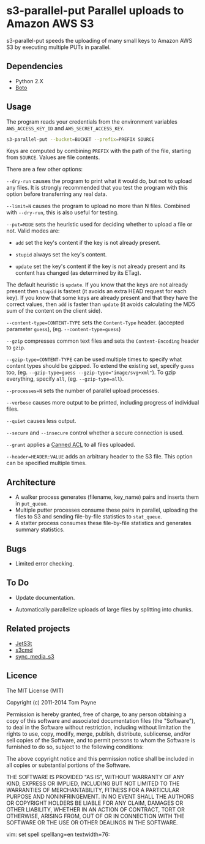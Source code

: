 s3-parallel-put  Parallel uploads to Amazon AWS S3
==================================================

s3-parallel-put speeds the uploading of many small keys to Amazon AWS S3 by
executing multiple PUTs in parallel.


Dependencies
------------

* Python 2.X
* [Boto](http://code.google.com/p/boto/)


Usage
-----

The program reads your credentials from the environment variables
`AWS_ACCESS_KEY_ID` and `AWS_SECRET_ACCESS_KEY`.

```bash
s3-parallel-put --bucket=BUCKET --prefix=PREFIX SOURCE
```

Keys are computed by combining `PREFIX` with the path of the file, starting
from `SOURCE`.  Values are file contents.

There are a few other options:

`--dry-run` causes the program to print what it would do, but not to upload
any files.  It is strongly recommended that you test the program with this
option before transferring any real data.

`--limit=N` causes the program to upload no more than N files.  Combined
with `--dry-run`, this is also useful for testing.

`--put=MODE` sets the heuristic used for deciding whether to upload a file
or not.  Valid modes are:

* `add` set the key's content if the key is not already present.

* `stupid` always set the key's content.

* `update` set the key's content if the key is not already present and its
  content has changed (as determined by its ETag).

The default heuristic is `update`.  If you know that the keys are not
already present then `stupid` is fastest (it avoids an extra HEAD request
for each key).  If you know that some keys are already present and that they
have the correct values, then `add` is faster than `update` (it avoids
calculating the MD5 sum of the content on the client side).

`--content-type=CONTENT-TYPE` sets the `Content-Type` header. 
(accepted parameter `guess`), (eg. `--content-type=guess`)

`--gzip` compresses common text files and sets the `Content-Encoding` header to
`gzip`.

`--gzip-type=CONTENT-TYPE` can be used multiple times to specify what content
types should be gzipped.  To extend the existing set, specify `guess` too, (eg.
`--gzip-type=guess --gzip-type="image/svg+xml"`).  To gzip everything, specify
`all`, (eg. `--gzip-type=all`).

`--processes=N` sets the number of parallel upload processes.

`--verbose` causes more output to be printed, including progress of individual files.

`--quiet` causes less output.

`--secure` and `--insecure` control whether a secure connection is used.

`--grant` applies a
[Canned ACL](http://docs.amazonwebservices.com/AmazonS3/latest/dev/ACLOverview.html#CannedACL)
to all files uploaded.

`--header=HEADER:VALUE` adds an arbitrary header to the S3 file. This
option can be specified multiple times.

Architecture
------------

* A walker process generates (filename, key_name) pairs and inserts them in
  `put_queue`.
* Multiple putter processes consume these pairs in parallel, uploading the
  files to S3 and sending file-by-file statistics to `stat_queue`.
* A statter process consumes these file-by-file statistics and generates
  summary statistics.


Bugs
----

* Limited error checking.


To Do
-----

* Update documentation.

* Automatically parallelize uploads of large files by splitting into chunks.


Related projects
----------------

* [JetS3t](http://www.jets3t.org/)
* [s3cmd](http://s3tools.org/s3cmd)
* [sync_media_s3](http://code.google.com/p/django-command-extensions/wiki/sync_media_s3)


Licence
-------

The MIT License (MIT)

Copyright (c) 2011-2014 Tom Payne

Permission is hereby granted, free of charge, to any person obtaining a copy
of this software and associated documentation files (the "Software"), to deal
in the Software without restriction, including without limitation the rights
to use, copy, modify, merge, publish, distribute, sublicense, and/or sell
copies of the Software, and to permit persons to whom the Software is
furnished to do so, subject to the following conditions:

The above copyright notice and this permission notice shall be included in all
copies or substantial portions of the Software.

THE SOFTWARE IS PROVIDED "AS IS", WITHOUT WARRANTY OF ANY KIND, EXPRESS OR
IMPLIED, INCLUDING BUT NOT LIMITED TO THE WARRANTIES OF MERCHANTABILITY,
FITNESS FOR A PARTICULAR PURPOSE AND NONINFRINGEMENT. IN NO EVENT SHALL THE
AUTHORS OR COPYRIGHT HOLDERS BE LIABLE FOR ANY CLAIM, DAMAGES OR OTHER
LIABILITY, WHETHER IN AN ACTION OF CONTRACT, TORT OR OTHERWISE, ARISING FROM,
OUT OF OR IN CONNECTION WITH THE SOFTWARE OR THE USE OR OTHER DEALINGS IN THE
SOFTWARE.

vim: set spell spelllang=en textwidth=76:
